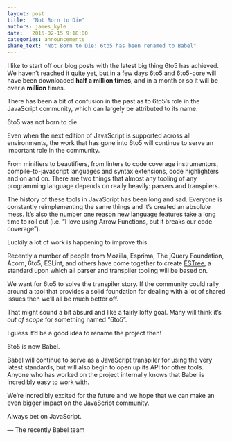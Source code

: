 ```yaml
---
layout: post
title:  "Not Born to Die"
authors: james_kyle
date:   2015-02-15 9:18:00
categories: announcements
share_text: "Not Born to Die: 6to5 has been renamed to Babel"
---
```


I like to start off our blog posts with the latest big thing 6to5 has achieved. We haven’t reached it quite yet, but in a few days 6to5 and 6to5-core will have been downloaded **half a million times**, and in a month or so it will be over a **million** times.

There has been a bit of confusion in the past as to 6to5’s role in the JavaScript community, which can largely be attributed to its name.

6to5 was not born to die.

<!--truncate-->

Even when the next edition of JavaScript is supported across all environments, the work that has gone into 6to5 will continue to serve an important role in the community.

From minifiers to beautifiers, from linters to code coverage instrumentors, compile-to-javascript languages and syntax extensions, code highlighters and on and on. There are two things that almost any tooling of any programming language depends on really heavily: parsers and transpilers.

The history of these tools in JavaScript has been long and sad. Everyone is constantly reimplementing the same things and it’s created an absolute mess. It’s also the number one reason new language features take a long time to roll out (i.e. “I love using Arrow Functions, but it breaks our code coverage”).

Luckily a lot of work is happening to improve this.

Recently a number of people from Mozilla, Esprima, The jQuery Foundation, Acorn, 6to5, ESLint, and others have come together to create [ESTree](https://github.com/estree/estree), a standard upon which all parser and transpiler tooling will be based on.

We want for 6to5 to solve the transpiler story. If the community could rally around a tool that provides a solid foundation for dealing with a lot of shared issues then we’ll all be much better off.

That might sound a bit absurd and like a fairly lofty goal. Many will think it’s _out of scope_ for something named “6to5”.

I guess it’d be a good idea to rename the project then!

6to5 is now Babel.

Babel will continue to serve as a JavaScript transpiler for using the very latest standards, but will also begin to open up its API for other tools. Anyone who has worked on the project internally knows that Babel is incredibly easy to work with.

We’re incredibly excited for the future and we hope that we can make an even bigger impact on the JavaScript community.

Always bet on JavaScript.

<p class="text-right">— The recently Babel team</p>
